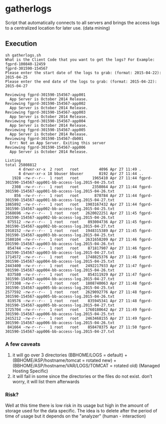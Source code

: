 # gatherlogs
Script that automatically connects to all servers and brings the access logs to a centralized location for later use. (data mining)

## Execution
```shell
sh gatherlogs.sh 
What is the Client Code that you want to get the logs? For Example: fgprd-100840-12459
fgprd-301590-154567
Please enter the start date of the logs to grab: (format: 2015-04-22): 2015-04-25
Please enter the end date of the logs to grab: (format: 2015-04-22): 2015-04-27

Reviewing fgprd-301590-154567-app001 
  App Server is October 2014 Release.
Reviewing fgprd-301590-154567-app002 
  App Server is October 2014 Release.
Reviewing fgprd-301590-154567-app003 
  App Server is October 2014 Release.
Reviewing fgprd-301590-154567-app004 
  App Server is October 2014 Release.
Reviewing fgprd-301590-154567-app005 
  App Server is October 2014 Release.
Reviewing fgprd-301590-154567-db001 
  Err: Not an App Server. Exiting this server
Reviewing fgprd-301590-154567-app006 
  App Server is October 2014 Release.
  
Listing
total 25808812
      4 drwxr-xr-x  2 root   root         4096 Apr 27 11:49 .
      8 drwxr-xr-x 18 bbuser bbuser       8192 Apr 27 11:44 ..
   1928 -rw-r--r--  1 root   root      1965410 Apr 27 11:44 fgprd-301590-154567-app001-bb-access-log.2015-04-25.txt
   2308 -rw-r--r--  1 root   root      2350864 Apr 27 11:44 fgprd-301590-154567-app001-bb-access-log.2015-04-26.txt
    856 -rw-r--r--  1 root   root       870784 Apr 27 11:44 fgprd-301590-154567-app001-bb-access-log.2015-04-27.txt
1865892 -rw-r--r--  1 root   root   1903167432 Apr 27 11:44 fgprd-301590-154567-app002-bb-access-log.2015-04-25.txt
2568696 -rw-r--r--  1 root   root   2620022251 Apr 27 11:45 fgprd-301590-154567-app002-bb-access-log.2015-04-26.txt
 875512 -rw-r--r--  1 root   root    893004736 Apr 27 11:45 fgprd-301590-154567-app002-bb-access-log.2015-04-27.txt
1910152 -rw-r--r--  1 root   root   1948315389 Apr 27 11:45 fgprd-301590-154567-app003-bb-access-log.2015-04-25.txt
2580104 -rw-r--r--  1 root   root   2631658209 Apr 27 11:46 fgprd-301590-154567-app003-bb-access-log.2015-04-26.txt
 854744 -rw-r--r--  1 root   root    871817907 Apr 27 11:46 fgprd-301590-154567-app003-bb-access-log.2015-04-27.txt
1714572 -rw-r--r--  1 root   root   1748825376 Apr 27 11:46 fgprd-301590-154567-app004-bb-access-log.2015-04-25.txt
2443400 -rw-r--r--  1 root   root   2492217933 Apr 27 11:47 fgprd-301590-154567-app004-bb-access-log.2015-04-26.txt
 837580 -rw-r--r--  1 root   root    854311929 Apr 27 11:47 fgprd-301590-154567-app004-bb-access-log.2015-04-27.txt
1773308 -rw-r--r--  1 root   root   1808740063 Apr 27 11:48 fgprd-301590-154567-app005-bb-access-log.2015-04-25.txt
2577592 -rw-r--r--  1 root   root   2629092776 Apr 27 11:48 fgprd-301590-154567-app005-bb-access-log.2015-04-26.txt
 819576 -rw-r--r--  1 root   root    835945341 Apr 27 11:48 fgprd-301590-154567-app005-bb-access-log.2015-04-27.txt
1725704 -rw-r--r--  1 root   root   1760180642 Apr 27 11:49 fgprd-301590-154567-app006-bb-access-log.2015-04-25.txt
2415212 -rw-r--r--  1 root   root   2463468155 Apr 27 11:49 fgprd-301590-154567-app006-bb-access-log.2015-04-26.txt
 841664 -rw-r--r--  1 root   root    858478375 Apr 27 11:50 fgprd-301590-154567-app006-bb-access-log.2015-04-27.txt
```
 
### A few caveats
1. it will go over 3 directories (BBHOME/LOGS = default) + (BBHOME/ASP/hostname/tomcat = rotated new) + (BBHOME/ASP/hostname/VAR/LOGS/TOMCAT = rotated old) (Managed Hosting Specific)
2. it will fail in some since the directories or the files do not exist. don’t worry, it will list them afterwards

### Risk?
Well at this time there is low risk in its usage but high in the amount of storage used for the data specific. The idea is to delete after the period of time of usage but it depends on the "analyzer" (human - interaction)
